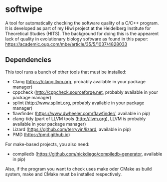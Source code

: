 # softwipe
A tool for automatically checking the software quality of a C/C++ program. It is developed as part of my Hiwi project at the Heidelberg Institute for Theoretical Studies (HITS). The background for doing this is the appearent lack of quality in evolutionary biology software as found in this paper: https://academic.oup.com/mbe/article/35/5/1037/4828033

## Dependencies
This tool runs a bunch of other tools that must be installed:
* Clang (<https://clang.llvm.org>, probably available in your package manager)
* cppcheck (<http://cppcheck.sourceforge.net>, probably available in your package manager)
* splint (<http://www.splint.org>, probably available in your package manager)
* flawfinder (<https://www.dwheeler.com/flawfinder/>, available in pip)
* clang-tidy (part of LLVM tools (<http://llvm.org>), LLVM is probably available in your package manager)
* Lizard (<https://github.com/terryyin/lizard>, available in pip)
* PMD (<https://pmd.github.io>)

For make-based projects, you also need:
* compiledb (<https://github.com/nickdiego/compiledb-generator>, available in pip)

Also, if the program you want to check uses make oder CMake as build system, make and CMake must be installed respectively.

